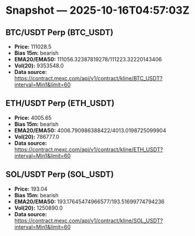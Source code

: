 # Snapshot — 2025-10-16T04:57:03Z

## BTC/USDT Perp (BTC_USDT)
- **Price:** 111028.5
- **Bias 15m:** bearish
- **EMA20/EMA50:** 111056.32387819278/111223.32220143406
- **Vol(20):** 9353548.0
- **Data source:** https://contract.mexc.com/api/v1/contract/kline/BTC_USDT?interval=Min1&limit=60

## ETH/USDT Perp (ETH_USDT)
- **Price:** 4005.65
- **Bias 15m:** bearish
- **EMA20/EMA50:** 4006.790986388422/4013.0198725099904
- **Vol(20):** 786777.0
- **Data source:** https://contract.mexc.com/api/v1/contract/kline/ETH_USDT?interval=Min1&limit=60

## SOL/USDT Perp (SOL_USDT)
- **Price:** 193.04
- **Bias 15m:** bearish
- **EMA20/EMA50:** 193.17645474966577/193.51699774794236
- **Vol(20):** 1250890.0
- **Data source:** https://contract.mexc.com/api/v1/contract/kline/SOL_USDT?interval=Min1&limit=60
